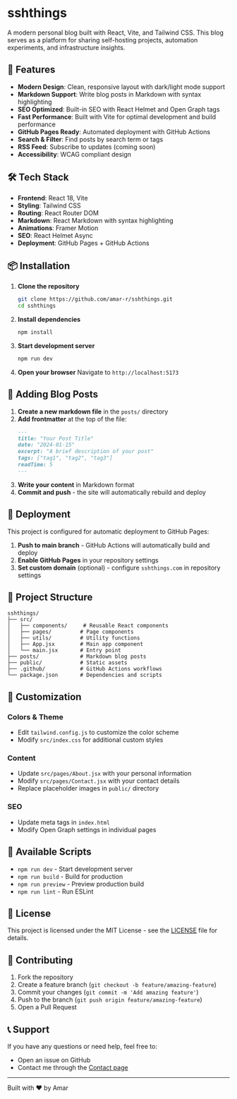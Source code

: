 # sshthings

A modern personal blog built with React, Vite, and Tailwind CSS. This blog serves as a platform for sharing self-hosting projects, automation experiments, and infrastructure insights.

## 🚀 Features

- **Modern Design**: Clean, responsive layout with dark/light mode support
- **Markdown Support**: Write blog posts in Markdown with syntax highlighting
- **SEO Optimized**: Built-in SEO with React Helmet and Open Graph tags
- **Fast Performance**: Built with Vite for optimal development and build performance
- **GitHub Pages Ready**: Automated deployment with GitHub Actions
- **Search & Filter**: Find posts by search term or tags
- **RSS Feed**: Subscribe to updates (coming soon)
- **Accessibility**: WCAG compliant design

## 🛠️ Tech Stack

- **Frontend**: React 18, Vite
- **Styling**: Tailwind CSS
- **Routing**: React Router DOM
- **Markdown**: React Markdown with syntax highlighting
- **Animations**: Framer Motion
- **SEO**: React Helmet Async
- **Deployment**: GitHub Pages + GitHub Actions

## 📦 Installation

1. **Clone the repository**
   ```bash
   git clone https://github.com/amar-r/sshthings.git
   cd sshthings
   ```

2. **Install dependencies**
   ```bash
   npm install
   ```

3. **Start development server**
   ```bash
   npm run dev
   ```

4. **Open your browser**
   Navigate to `http://localhost:5173`

## 📝 Adding Blog Posts

1. **Create a new markdown file** in the `posts/` directory
2. **Add frontmatter** at the top of the file:
   ```markdown
   ---
   title: "Your Post Title"
   date: "2024-01-15"
   excerpt: "A brief description of your post"
   tags: ["tag1", "tag2", "tag3"]
   readTime: 5
   ---
   ```
3. **Write your content** in Markdown format
4. **Commit and push** - the site will automatically rebuild and deploy

## 🚀 Deployment

This project is configured for automatic deployment to GitHub Pages:

1. **Push to main branch** - GitHub Actions will automatically build and deploy
2. **Enable GitHub Pages** in your repository settings
3. **Set custom domain** (optional) - configure `sshthings.com` in repository settings

## 📁 Project Structure

```
sshthings/
├── src/
│   ├── components/     # Reusable React components
│   ├── pages/         # Page components
│   ├── utils/         # Utility functions
│   ├── App.jsx        # Main app component
│   └── main.jsx       # Entry point
├── posts/             # Markdown blog posts
├── public/            # Static assets
├── .github/           # GitHub Actions workflows
└── package.json       # Dependencies and scripts
```

## 🎨 Customization

### Colors & Theme
- Edit `tailwind.config.js` to customize the color scheme
- Modify `src/index.css` for additional custom styles

### Content
- Update `src/pages/About.jsx` with your personal information
- Modify `src/pages/Contact.jsx` with your contact details
- Replace placeholder images in `public/` directory

### SEO
- Update meta tags in `index.html`
- Modify Open Graph settings in individual pages

## 🔧 Available Scripts

- `npm run dev` - Start development server
- `npm run build` - Build for production
- `npm run preview` - Preview production build
- `npm run lint` - Run ESLint

## 📄 License

This project is licensed under the MIT License - see the [LICENSE](LICENSE) file for details.

## 🤝 Contributing

1. Fork the repository
2. Create a feature branch (`git checkout -b feature/amazing-feature`)
3. Commit your changes (`git commit -m 'Add amazing feature'`)
4. Push to the branch (`git push origin feature/amazing-feature`)
5. Open a Pull Request

## 📞 Support

If you have any questions or need help, feel free to:
- Open an issue on GitHub
- Contact me through the [Contact page](https://sshthings.com/contact)

---

Built with ❤️ by Amar 
